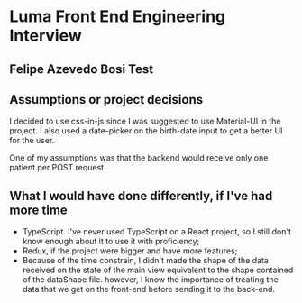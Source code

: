 # Luma Front End Engineering Interview

## Felipe Azevedo Bosi Test

## Assumptions or project decisions

I decided to use css-in-js since I was suggested to use Material-UI in the project. I also used a date-picker on the birth-date input to get a better UI for the user.

One of my assumptions was that the backend would receive only one patient per POST request.

## What I would have done differently, if I've had more time

- TypeScript. I've never used TypeScript on a React project, so I still don't know enough about it to use it with proficiency;
- Redux, if the project were bigger and have more features;
- Because of the time constrain, I didn't made the shape of the data received on the state of the main view equivalent to the shape contained of the dataShape file. however, I know the importance of treating the data that we get on the front-end before sending it to the back-end.

